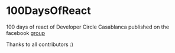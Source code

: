 # 100DaysOfReact
100 days of react of Developer Circle Casablanca published on the facebook [group](https://www.facebook.com/groups/DevC.Casablanca/)

Thanks to all contributors :)
